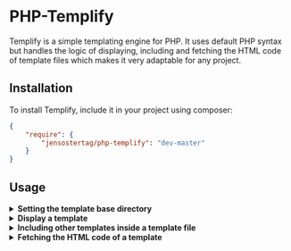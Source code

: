 # PHP-Templify
Templify is a simple templating engine for PHP. It uses default PHP syntax but handles the logic of displaying, including and fetching the HTML code of template files which makes it very adaptable for any project.

## Installation
To install Templify, include it in your project using composer:
```json
{
    "require": {
        "jensostertag/php-templify": "dev-master"
    }
}
```

## Usage
<details>
<summary><b>Setting the template base directory</b></summary>

Before you can use Templify, you have to specify the base directory where your template files are located. This is done by calling
```php
Templify::setConfig("TEMPLATE_BASE_DIR", __DIR__ . "/templates");
```
In this example, your template files would have to be located in the `📁 templates/` directory relative to the file where you're setting the base directory. You can also use absolute paths.
</details>

<details>
<summary><b>Display a template</b></summary>

To display a template (`template.php`) without binding any variables, call
```php
Templify::display("template.php");
```
This will display the template file `template.php` that has to be located in the template base directory you've set earlier. To have a better overview over your file structure, you can also organize your template files in subdirectories and prepend the path to the template file name.

To display a template and bind variables to it, you have to define the variables in an associative array with the keys as variable names and the values as corresponding values:
```php
$variables = [
    "foo" => "bar",
    "bar" => "foo"
];
```
Then, pass the array to the `display()` method:
```php
Templify::display("template.php", $variables);
```
In the template file, you can use them just like any other variable in PHP:
```html
<p><?php echo $foo; ?></p> <!-- bar -->
<p><?php echo $bar; ?></p> <!-- foo -->
```

Of course, you can define the variable array in the same line as you're passing it to the `display()` method, this is just for better readability.
</details>

<details>
<summary><b>Including other templates inside a template file</b></summary>

If you're developing a website where there is a lot of reused code, you can use Templify to include other template files inside a template file. This is done by calling
```php
Templify::include("template.php");
```
This will include the template file `template.php` from the `📁 includes/` directory that has to be located in the template base directory you've set earlier (let's say it was `📁 templates/`, the above code would include the `📄 templates/includes/template.php` template file). To have a better overview over your file structure, you can also organize your template files in subdirectories and prepend the path to the template file name.

Just like with the `display()` method, you can also bind variables to the included template file:
```php
Templify::include("template.php", ["foo" => "bar"]);
```
</details>

<details>
<summary><b>Fetching the HTML code of a template</b></summary>

Templify can also be used to fetch the HTML code of a template file instead of displaying it. This is done by calling
```php
$html = Templify::fetch("template.php", ["foo" => "bar"]);
```
and comes in handy if you want to send an email with a template as the body.
</details>
